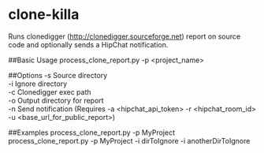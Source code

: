 clone-killa
===========

Runs clonedigger (http://clonedigger.sourceforge.net) report on source code and optionally sends a HipChat notification.

##Basic Usage
process_clone_report.py -p <project_name>

##Options
-s <value> Source directory  
-i <value> Ignore directory  
-c <value> Clonedigger exec path  
-o <value> Output directory for report  
-n Send notification (Requires -a <hipchat_api_token> -r <hipchat_room_id> -u <base_url_for_public_report>)  

##Examples
process_clone_report.py -p MyProject  
process_clone_report.py -p MyProject -i dirToIgnore -i anotherDirToIgnore  
